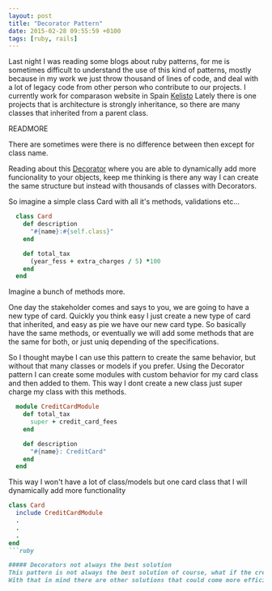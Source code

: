```yaml
---
layout: post
title: "Decorator Pattern"
date: 2015-02-28 09:55:59 +0100
tags: [ruby, rails]
---
```


Last night I was reading some blogs about ruby patterns, for me is sometimes difficult to understand the use of this kind of patterns, mostly because in my
work we just throw thousand of lines of code, and deal with a lot of legacy code from other person who contribute to our projects. I currently work for comparason website in Spain [Kelisto](https://www.kelisto.es)
Lately there is one projects that is architecture is strongly inheritance, so there are many classes that inherited from a parent class.

READMORE

There are sometimes were there is no difference between then except for class name.

Reading about this [Decorator](http://en.wikipedia.org/wiki/Decorator_pattern) where you are able to dynamically add more funcionality to your objects, keep me thinking is there any way I can create the same structure but instead with thousands of classes with Decorators.


So imagine a simple class Card with all it's methods, validations etc...

```ruby
  class Card
    def description
      "#{name}:#{self.class}"
    end

    def total_tax
      (year_fess + extra_charges / 5) *100
    end
  end
```

Imagine a bunch of methods more.

One day the stakeholder comes and says to you, we are going to have a  new type of card. Quickly you think easy I just create a new type of card that inherited, and easy as pie we have our new card type.
So basically have the same methods, or eventually we will add some methods that are the same for both, or just uniq depending of the specifications.

So I thought maybe I can use this pattern to create the same behavior, but without that many classes or models if you prefer. Using the Decorator pattern I can create some modules with
custom behavior for my card class and then added to them. This way I dont create a new class just super charge my class with this methods.

```ruby
  module CreditCardModule
    def total_tax
      super + credit_card_fees
    end

    def description
      "#{name}: CreditCard"
    end
  end
```

This way I won't have a lot of class/models but one card class that I will dynamically add more functionality

```ruby
class Card
  include CreditCardModule
  .
  .
  .
end
```ruby

##### Decorators not always the best solution
This pattern is not always the best solution of course, what if the credit card have some fields that are only for this type of card, in that case inheritance is a good option to have in mind.
With that in mind there are other solutions that could come more efficient. I will continue this line of thought in future publications.









